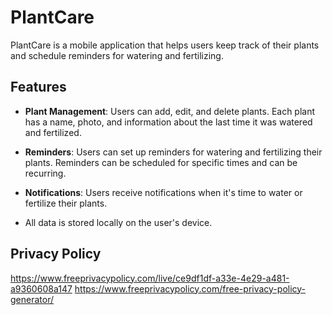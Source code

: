 # PlantCare

PlantCare is a mobile application that helps users keep track of their plants and schedule reminders for watering and fertilizing.

## Features

- **Plant Management**: Users can add, edit, and delete plants. Each plant has a name, photo, and information about the last time it was watered and fertilized.
- **Reminders**: Users can set up reminders for watering and fertilizing their plants. Reminders can be scheduled for specific times and can be recurring.
- **Notifications**: Users receive notifications when it's time to water or fertilize their plants.

- All data is stored locally on the user's device.

## Privacy Policy

<https://www.freeprivacypolicy.com/live/ce9df1df-a33e-4e29-a481-a9360608a147>
<https://www.freeprivacypolicy.com/free-privacy-policy-generator/>
